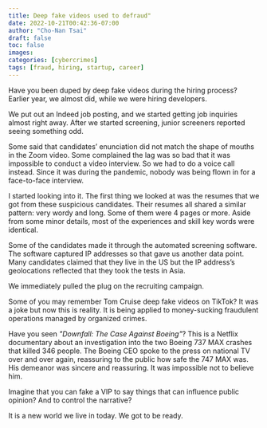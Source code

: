 ```yaml
---
title: Deep fake videos used to defraud"
date: 2022-10-21T00:42:36-07:00
author: "Cho-Nan Tsai"
draft: false
toc: false
images:
categories: [cybercrimes]
tags: [fraud, hiring, startup, career]
---
```

Have you been duped by deep fake videos during the hiring process? Earlier year, we almost did, while we were hiring developers.

We put out an Indeed job posting, and we started getting job inquiries almost right away. After we started screening, junior screeners reported seeing something odd.

Some said that candidates’ enunciation did not match the shape of mouths in the Zoom video. Some complained the lag was so bad that it was impossible to conduct a video interview. So we had to do a voice call instead. Since it was during the pandemic, nobody was being flown in for a face-to-face interview.

I started looking into it. The first thing we looked at was the resumes that we got from these suspicious candidates. Their resumes all shared a similar pattern: very wordy and long. Some of them were 4 pages or more. Aside from some minor details, most of the experiences and skill key words were identical.

Some of the candidates made it through the automated screening software. The software captured IP addresses so that gave us another data point. Many candidates claimed that they live in the US but the IP address’s geolocations reflected that they took the tests in Asia.

We immediately pulled the plug on the recruiting campaign.

Some of you may remember Tom Cruise deep fake videos on TikTok? It was a joke but now this is reality. It is being applied to money-sucking fraudulent operations managed by organized crimes.

Have you seen _"Downfall: The Case Against Boeing"_?  This is a Netflix documentary about an investigation into the two Boeing 737 MAX crashes that killed 346 people. The Boeing CEO spoke to the press on national TV over and over again, reassuring to the public how safe the 747 MAX was. His demeanor was sincere and reassuring. It was impossible not to believe him.

Imagine that you can fake a VIP to say things that can influence public opinion? And to control the narrative?

It is a new world we live in today. We got to be ready.
